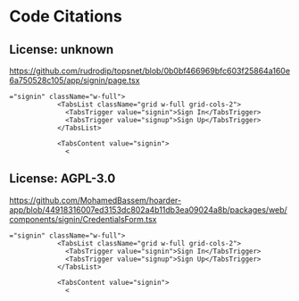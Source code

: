 # Code Citations

## License: unknown

<https://github.com/rudrodip/topsnet/blob/0b0bf466969bfc603f25864a160e6a750528c105/app/signin/page.tsx>

```tsx
="signin" className="w-full">
            <TabsList className="grid w-full grid-cols-2">
              <TabsTrigger value="signin">Sign In</TabsTrigger>
              <TabsTrigger value="signup">Sign Up</TabsTrigger>
            </TabsList>

            <TabsContent value="signin">
              <
```

## License: AGPL-3.0

<https://github.com/MohamedBassem/hoarder-app/blob/44918316007ed3153dc802a4b11db3ea09024a8b/packages/web/components/signin/CredentialsForm.tsx>

```
="signin" className="w-full">
            <TabsList className="grid w-full grid-cols-2">
              <TabsTrigger value="signin">Sign In</TabsTrigger>
              <TabsTrigger value="signup">Sign Up</TabsTrigger>
            </TabsList>

            <TabsContent value="signin">
              <
```
